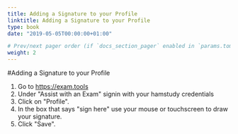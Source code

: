 ```yaml
---
title: Adding a Signature to your Profile
linktitle: Adding a Signature to your Profile
type: book
date: "2019-05-05T00:00:00+01:00"

# Prev/next pager order (if `docs_section_pager` enabled in `params.toml`)
weight: 2
---
```


#Adding a Signature to your Profile

1. Go to https://exam.tools
2. Under "Assist with an Exam" signin with your hamstudy credentials
3. Click on "Profile".
4. In the box that says "sign here" use your mouse or touchscreen to draw your signature. 
5. Click "Save".
